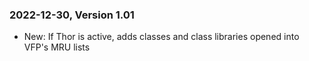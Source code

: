 
### 2022-12-30, Version 1.01

* New: If Thor is active, adds classes and class libraries opened into VFP's MRU lists